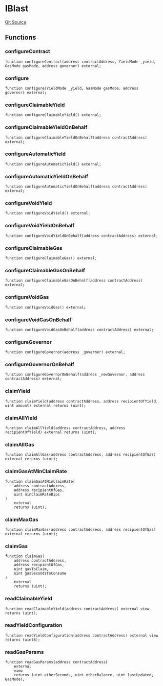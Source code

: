 # IBlast
[Git Source](https://github.com/sbsweb3hub/sbs_contracts/blob/6b40f2679f7e03f7398df97700949af278bd88cc/src/IBlast.sol)


## Functions
### configureContract


```solidity
function configureContract(address contractAddress, YieldMode _yield, GasMode gasMode, address governor) external;
```

### configure


```solidity
function configure(YieldMode _yield, GasMode gasMode, address governor) external;
```

### configureClaimableYield


```solidity
function configureClaimableYield() external;
```

### configureClaimableYieldOnBehalf


```solidity
function configureClaimableYieldOnBehalf(address contractAddress) external;
```

### configureAutomaticYield


```solidity
function configureAutomaticYield() external;
```

### configureAutomaticYieldOnBehalf


```solidity
function configureAutomaticYieldOnBehalf(address contractAddress) external;
```

### configureVoidYield


```solidity
function configureVoidYield() external;
```

### configureVoidYieldOnBehalf


```solidity
function configureVoidYieldOnBehalf(address contractAddress) external;
```

### configureClaimableGas


```solidity
function configureClaimableGas() external;
```

### configureClaimableGasOnBehalf


```solidity
function configureClaimableGasOnBehalf(address contractAddress) external;
```

### configureVoidGas


```solidity
function configureVoidGas() external;
```

### configureVoidGasOnBehalf


```solidity
function configureVoidGasOnBehalf(address contractAddress) external;
```

### configureGovernor


```solidity
function configureGovernor(address _governor) external;
```

### configureGovernorOnBehalf


```solidity
function configureGovernorOnBehalf(address _newGovernor, address contractAddress) external;
```

### claimYield


```solidity
function claimYield(address contractAddress, address recipientOfYield, uint amount) external returns (uint);
```

### claimAllYield


```solidity
function claimAllYield(address contractAddress, address recipientOfYield) external returns (uint);
```

### claimAllGas


```solidity
function claimAllGas(address contractAddress, address recipientOfGas) external returns (uint);
```

### claimGasAtMinClaimRate


```solidity
function claimGasAtMinClaimRate(
    address contractAddress,
    address recipientOfGas,
    uint minClaimRateBips
)
    external
    returns (uint);
```

### claimMaxGas


```solidity
function claimMaxGas(address contractAddress, address recipientOfGas) external returns (uint);
```

### claimGas


```solidity
function claimGas(
    address contractAddress,
    address recipientOfGas,
    uint gasToClaim,
    uint gasSecondsToConsume
)
    external
    returns (uint);
```

### readClaimableYield


```solidity
function readClaimableYield(address contractAddress) external view returns (uint);
```

### readYieldConfiguration


```solidity
function readYieldConfiguration(address contractAddress) external view returns (uint8);
```

### readGasParams


```solidity
function readGasParams(address contractAddress)
    external
    view
    returns (uint etherSeconds, uint etherBalance, uint lastUpdated, GasMode);
```

